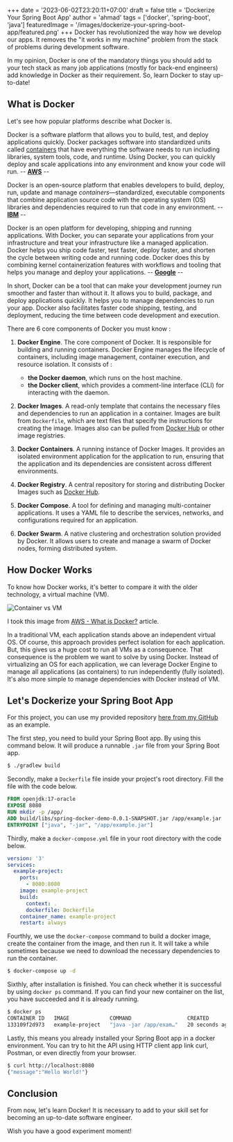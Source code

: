 +++
date = '2023-06-02T23:20:11+07:00'
draft = false
title = 'Dockerize Your Spring Boot App'
author = 'ahmad'
tags = ['docker', 'spring-boot', 'java']
featuredImage = '/images/dockerize-your-spring-boot-app/featured.png'
+++
Docker has revolutionized the way how we develop our apps. It removes the "it works in my machine" problem from the stack of problems during development software.

In my opinion, Docker is one of the mandatory things you should add to your tech stack as many job applications (mostly for back-end engineers) add knowledge in Docker as their requirement. So, learn Docker to stay up-to-date!

## What is Docker

Let's see how popular platforms describe what Docker is.

Docker is a software platform that allows you to build, test, and deploy applications quickly. Docker packages software into standardized units called [containers](https://aws.amazon.com/containers/) that have everything the software needs to run including libraries, system tools, code, and runtime. Using Docker, you can quickly deploy and scale applications into any environment and know your code will run. -- [**AWS**](https://aws.amazon.com/docker/) \--

Docker is an open-source platform that enables developers to build, deploy, run, update and manage *containers*—standardized, executable components that combine application source code with the operating system (OS) libraries and dependencies required to run that code in any environment. -- [**IBM**](https://www.ibm.com/topics/docker) --

Docker is an open platform for developing, shipping and running applications. With Docker, you can separate your applications from your infrastructure and treat your infrastructure like a managed application. Docker helps you ship code faster, test faster, deploy faster, and shorten the cycle between writing code and running code. Docker does this by combining kernel containerization features with workflows and tooling that helps you manage and deploy your applications. -- [**Google**](https://www.cloudskillsboost.google/focuses/1029?parent=catalog) --

In short, Docker can be a tool that can make your development journey run smoother and faster than without it. It allows you to build, package, and deploy applications quickly. It helps you to manage dependencies to run your app. Docker also facilitates faster code shipping, testing, and deployment, reducing the time between code development and execution.

There are 6 core components of Docker you must know :

1. **Docker Engine**. The core component of Docker. It is responsible for building and running containers. Docker Engine manages the lifecycle of containers, including image management, container execution, and resource isolation. It consists of :
    - **the Docker daemon**, which runs on the host machine.
    - **the Docker client**, which provides a comment-line interface (CLI) for interacting with the daemon.

2. **Docker Images**. A read-only template that contains the necessary files and dependencies to run an application in a container. Images are built from `Dockerfile`, which are text files that specify the instructions for creating the image. Images also can be pulled from [Docker Hub](https://hub.docker.com/) or other image registries.

3. **Docker Containers**. A running instance of Docker Images. It provides an isolated environment application for the application to run, ensuring that the application and its dependencies are consistent across different environments.

4. **Docker Registry**. A central repository for storing and distributing Docker Images such as [Docker Hub](https://hub.docker.com/).

5. **Docker Compose**. A tool for defining and managing multi-container applications. It uses a YAML file to describe the services, networks, and configurations required for an application.

6. **Docker Swarm**. A native clustering and orchestration solution provided by Docker. It allows users to create and manage a swarm of Docker nodes, forming distributed system.


## How Docker Works

To know how Docker works, it's better to compare it with the older technology, a virtual machine (VM).


![Container vs VM](/images/dockerize-your-spring-boot-app/dockerized-1.webp)

I took this image from [AWS - What is Docker?](https://aws.amazon.com/docker/) article.

In a traditional VM, each application stands above an independent virtual OS. Of course, this approach provides perfect isolation for each application. But, this gives us a huge cost to run all VMs as a consequence. That consequence is the problem we want to solve by using Docker. Instead of virtualizing an OS for each application, we can leverage Docker Engine to manage all applications (as containers) to run independently (fully isolated). It's also more simple to manage dependencies with Docker instead of VM.

## Let's Dockerize your Spring Boot App

For this project, you can use my provided repository [here from my GitHub](https://github.com/justahmed99/spring-boot-docker-tutorial) as an example.

The first step, you need to build your Spring Boot app. By using this command below. It will produce a runnable `.jar` file from your Spring Boot app.

```bash
$ ./gradlew build
```

Secondly, make a `Dockerfile` file inside your project's root directory. Fill the file with the code below.

```dockerfile
FROM openjdk:17-oracle
EXPOSE 8080
RUN mkdir -p /app/
ADD build/libs/spring-docker-demo-0.0.1-SNAPSHOT.jar /app/example.jar
ENTRYPOINT ["java", "-jar", "/app/example.jar"]
```

Thirdly, make a `docker-compose.yml` file in your root directory with the code below.

```yaml
version: '3'
services:
  example-project:
    ports:
      - 8080:8080
    image: example-project
    build:
      context: .
      dockerfile: Dockerfile
    container_name: example-project
    restart: always
```

Fourthly, we use the `docker-compose` command to build a docker image, create the container from the image, and then run it. It will take a while sometimes because we need to download the necessary dependencies to run the container.

```bash
$ docker-compose up -d
```

Sixthly, after installation is finished. You can check whether it is successful by using `docker ps` command. If you can find your new container on the list, you have succeeded and it is already running.

```bash
$ docker ps
CONTAINER ID   IMAGE             COMMAND                  CREATED          STATUS          PORTS                    NAMES
133109f2d973   example-project   "java -jar /app/exam…"   20 seconds ago   Up 18 seconds   0.0.0.0:8080->8080/tcp   example-project
```

Lastly, this means you already installed your Spring Boot app in a docker environment. You can try to hit the API using HTTP client app link curl, Postman, or even directly from your browser.

```bash
$ curl http://localhost:8080
{"message":"Hello World!"}
```

## Conclusion

From now, let's learn Docker! It is necessary to add to your skill set for becoming an up-to-date software engineer.

Wish you have a good experiment moment!